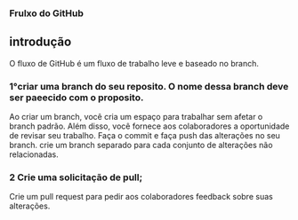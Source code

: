 ### Frulxo do GitHub

## introdução

O fluxo de GitHub é um fluxo de trabalho leve e baseado no branch.

### 1°criar uma branch do seu reposito. O nome dessa branch deve ser paeecido com o proposito.


Ao criar um branch, você cria um espaço para trabalhar sem afetar o branch padrão. Além disso, você fornece aos colaboradores a oportunidade de revisar seu trabalho.
Faça o commit e faça push das alterações no seu branch. crie um branch separado para cada conjunto de alterações não relacionadas.

### 2 Crie uma solicitação de pull;
Crie um pull request para pedir aos colaboradores feedback sobre suas alterações.

